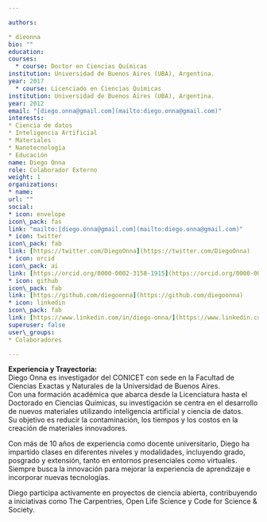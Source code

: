```yaml
---

authors:

* dieonna  
bio: ""  
education:  
courses:
  * course: Doctor en Ciencias Químicas  
institution: Universidad de Buenos Aires (UBA), Argentina.  
year: 2017 
  * course: Licenciado en Ciencias Químicas  
institution: Universidad de Buenos Aires (UBA), Argentina.  
year: 2012  
email: "[diego.onna@gmail.com](mailto:diego.onna@gmail.com)"  
interests:
* Ciencia de datos
* Inteligencia Artificial
* Materiales
* Nanotecnología
* Educación  
name: Diego Onna  
role: Colaborador Externo  
weight: 1  
organizations:
* name:  
url: ""  
social:
* icon: envelope  
icon\_pack: fas  
link: "mailto:[diego.onna@gmail.com](mailto:diego.onna@gmail.com)"
* icon: twitter  
icon\_pack: fab  
link: [https://twitter.com/DiegoOnna](https://twitter.com/DiegoOnna)
* icon: orcid  
icon\_pack: ai  
link: [https://orcid.org/0000-0002-3158-1915](https://orcid.org/0000-0002-3158-1915)
* icon: github  
icon\_pack: fab  
link: [https://github.com/diegoonna](https://github.com/diegoonna)
* icon: linkedin  
icon\_pack: fab  
link: [https://www.linkedin.com/in/diego-onna/](https://www.linkedin.com/in/diego-onna/)  
superuser: false  
user\_groups:
* Colaboradores

---
```


**Experiencia y Trayectoria:**  
Diego Onna es investigador del CONICET con sede en la Facultad de Ciencias Exactas y Naturales de la Universidad de Buenos Aires.  
Con una formación académica que abarca desde la Licenciatura hasta el Doctorado en Ciencias Químicas, su investigación se centra en el desarrollo de nuevos materiales utilizando inteligencia artificial y ciencia de datos.  
Su objetivo es reducir la contaminación, los tiempos y los costos en la creación de materiales innovadores.

Con más de 10 años de experiencia como docente universitario, Diego ha impartido clases en diferentes niveles y modalidades, incluyendo grado, posgrado y extensión, tanto en entornos presenciales como virtuales.  
Siempre busca la innovación para mejorar la experiencia de aprendizaje e incorporar nuevas tecnologías.

Diego participa activamente en proyectos de ciencia abierta, contribuyendo a iniciativas como The Carpentries, Open Life Science y Code for Science & Society. 
